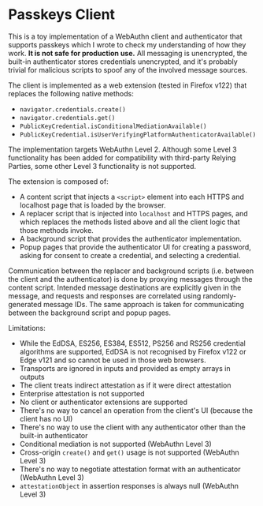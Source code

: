 # Passkeys Client

This is a toy implementation of a WebAuthn client and authenticator that supports passkeys which I wrote to check my understanding of how they work. **It is not safe for production use.** All messaging is unencrypted, the built-in authenticator stores credentials unencrypted, and it's probably trivial for malicious scripts to spoof any of the involved message sources.

The client is implemented as a web extension (tested in Firefox v122) that replaces the following native methods:

- `navigator.credentials.create()`
- `navigator.credentials.get()`
- `PublicKeyCredential.isConditionalMediationAvailable()`
- `PublicKeyCredential.isUserVerifyingPlatformAuthenticatorAvailable()`

The implementation targets WebAuthn Level 2. Although some Level 3 functionality has been added for compatibility with third-party Relying Parties, some other Level 3 functionality is not supported.

The extension is composed of:

- A content script that injects a `<script>` element into each HTTPS and localhost page that is loaded by the browser.
- A replacer script that is injected into `localhost` and HTTPS pages, and which replaces the methods listed above and all the client logic that those methods invoke.
- A background script that provides the authenticator implementation.
- Popup pages that provide the authenticator UI for creating a password, asking for consent to create a credential, and selecting a credential.

Communication between the replacer and background scripts (i.e. between the client and the authenticator) is done by proxying messages through the content script. Intended message destinations are explicitly given in the message, and requests and responses are correlated using randomly-generated message IDs. The same approach is taken for communicating between the background script and popup pages.

Limitations:

- While the EdDSA, ES256, ES384, ES512, PS256 and RS256 credential algorithms are supported, EdDSA is not recognised by Firefox v122 or Edge v121 and so cannot be used in those web browsers.
- Transports are ignored in inputs and provided as empty arrays in outputs
- The client treats indirect attestation as if it were direct attestation
- Enterprise attestation is not supported
- No client or authenticator extensions are supported
- There's no way to cancel an operation from the client's UI (because the client has no UI)
- There's no way to use the client with any authenticator other than the built-in authenticator
- Conditional mediation is not supported (WebAuthn Level 3)
- Cross-origin `create()` and `get()` usage is not supported (WebAuthn Level 3)
- There's no way to negotiate attestation format with an authenticator (WebAuthn Level 3)
- `attestationObject` in assertion responses is always null (WebAuthn Level 3)
